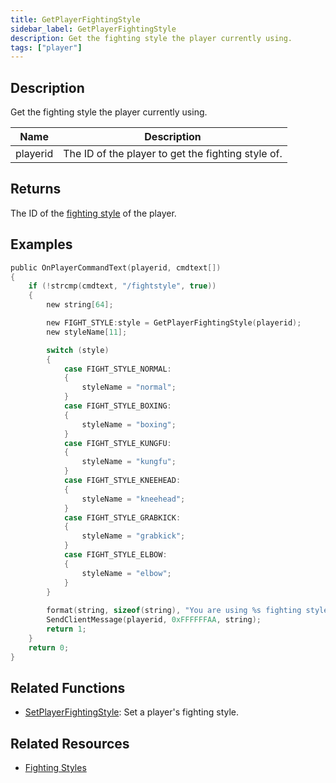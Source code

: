 ```yaml
---
title: GetPlayerFightingStyle
sidebar_label: GetPlayerFightingStyle
description: Get the fighting style the player currently using.
tags: ["player"]
---
```


## Description

Get the fighting style the player currently using.

| Name     | Description                                        |
| -------- | -------------------------------------------------- |
| playerid | The ID of the player to get the fighting style of. |

## Returns

The ID of the [fighting style](../resources/fightingstyles) of the player.

## Examples

```c
public OnPlayerCommandText(playerid, cmdtext[])
{
    if (!strcmp(cmdtext, "/fightstyle", true))
    {
        new string[64];

        new FIGHT_STYLE:style = GetPlayerFightingStyle(playerid);
        new styleName[11];

        switch (style)
        {
            case FIGHT_STYLE_NORMAL:
            {
                styleName = "normal";
            }
            case FIGHT_STYLE_BOXING:
            {
                styleName = "boxing";
            }
            case FIGHT_STYLE_KUNGFU:
            {
                styleName = "kungfu";
            }
            case FIGHT_STYLE_KNEEHEAD:
            {
                styleName = "kneehead";
            }
            case FIGHT_STYLE_GRABKICK:
            {
                styleName = "grabkick";
            }
            case FIGHT_STYLE_ELBOW:
            {
                styleName = "elbow";
            }
        }
        
        format(string, sizeof(string), "You are using %s fighting style!", styleName);
        SendClientMessage(playerid, 0xFFFFFFAA, string);
        return 1;
    }
    return 0;
}
```

## Related Functions

- [SetPlayerFightingStyle](SetPlayerFightingStyle): Set a player's fighting style.

## Related Resources

- [Fighting Styles](../resources/fightingstyles)
